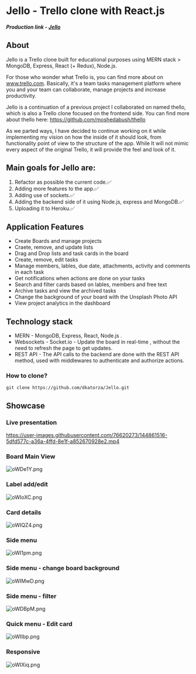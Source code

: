 # Jello  - Trello clone with React.js

***Production link - <a href="https://jellotrello.herokuapp.com" target="_blank">Jello</a>***

## About
Jello is a Trello clone built for educational purposes using MERN stack > MongoDB, Express, React (+ Redux), Node.js.

For those who wonder what Trello is, you can find more about on www.trello.com.
Basically, it's a team tasks management platform where you and your team can collaborate, manage projects and increase productivity.

Jello is a continuation of a previous project I collaborated on named thello, which is also a Trello clone focused on the frontend side.
You can find more about thello here: https://github.com/moshedabush/thello 

As we parted ways, I have decided to continue working on it while implementing my vision on how the inside of it should look, from functionality point of view to the structure of the app.
While It will not mimic every aspect of the original Trello, it will provide the feel and look of it. 

## Main goals for Jello are: 
1. Refactor as possible the current code.✅
2. Adding more features to the app.✅
3. Adding use of sockets.✅
4. Adding the backend side of it using Node.js, express and MongoDB.✅
5. Uploading it to Heroku.✅


<h2>Application Features</h2>

- Create Boards and manage projects
- Craete, remove, and update lists
- Drag and Drop lists and task cards in the board 
- Create, remove, edit tasks  
- Manage members, lables, due date, attachments, activity and comments in each task  
- Get notifications when actions are done on your tasks
- Search and filter cards based on lables, members and free text
- Archive tasks and view the archived tasks 
- Change the background of your board with the Unsplash Photo API
- View project analytics in the dashboard 
 
  
<h2> Technology stack </h2>

- MERN - MongoDB, Express, React, Node.js .  
 - Websockets - Socket.io -  Update the board in real-time , without the need to refresh the page to get updates. 
 - REST API  - The API calls to the backend are done with the REST API method, used with  middlewares to authenticate and authorize actions.

 <h3> How to clone? </h3>

 ```
 git clone https://github.com/dkatorza/Jello.git
 ```

<h2>Showcase</h2>

<h3>Live presentation</h3>

https://user-images.githubusercontent.com/76620273/144861516-5dfd577c-a36a-4ffd-8e1f-a852670928e2.mp4


<h3>Board Main View</h3>
<img src="https://i.im.ge/2021/12/06/oWDe1Y.png" alt="oWDe1Y.png"/>

<h3>Label add/edit</h3>
<img src="https://i.im.ge/2021/12/06/oWIoXC.png" alt="oWIoXC.png"/>

<h3>Card details</h3>
<img src="https://i.im.ge/2021/12/06/oWIQZ4.png" alt="oWIQZ4.png"/>

<h3>Side menu</h3>
<img src="https://i.im.ge/2021/12/06/oWI1pm.png" alt="oWI1pm.png"/>

<h3>Side menu - change board background</h3>
<img src="https://i.im.ge/2021/12/06/oWIMwD.png" alt="oWIMwD.png"/>

<h3>Side menu - filter</h3>
<img src="https://i.im.ge/2021/12/06/oWDBpM.png" alt="oWDBpM.png"/>

<h3>Quick menu - Edit card</h3>
<img src="https://i.im.ge/2021/12/06/oWIlbp.png" alt="oWIlbp.png"/>

<h3>Responsive</h3>
<img src="https://i.im.ge/2021/12/06/oWIXiq.png" alt="oWIXiq.png"/>









